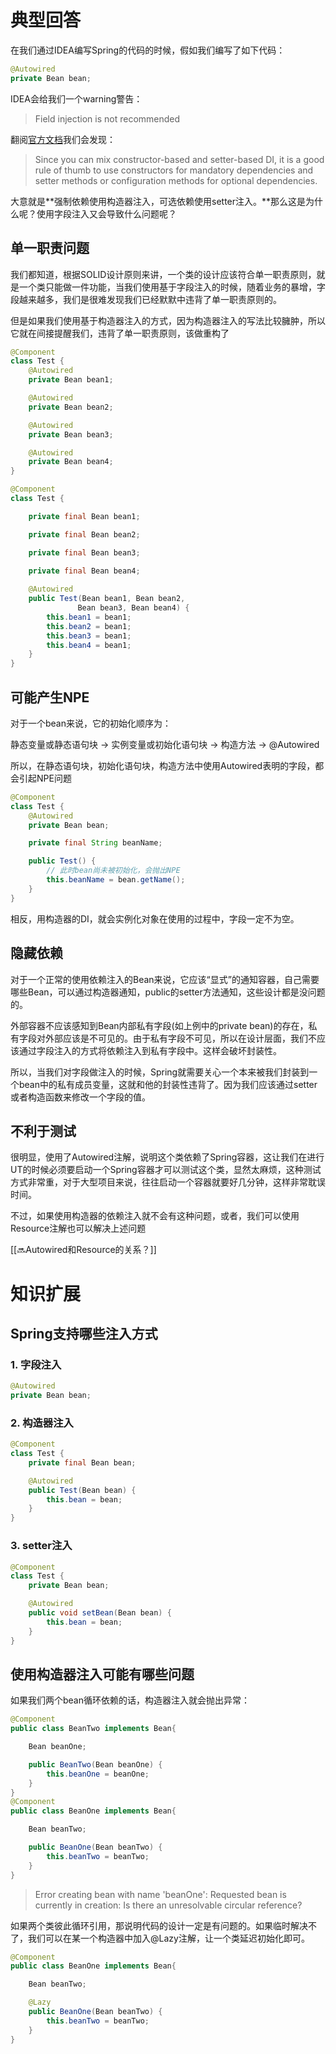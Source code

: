 # 典型回答
在我们通过IDEA编写Spring的代码的时候，假如我们编写了如下代码：



```java
@Autowired
private Bean bean;
```

IDEA会给我们一个warning警告：



> Field injection is not recommended
>



翻阅[官方文档](https://docs.spring.io/spring-framework/docs/5.1.3.RELEASE/spring-framework-reference/core.html#beans-dependencies)我们会发现：

> Since you can mix constructor-based and setter-based DI, it is a good rule of thumb to use constructors for mandatory dependencies and setter methods or configuration methods for optional dependencies. 
>



大意就是**强制依赖使用构造器注入，可选依赖使用setter注入。**那么这是为什么呢？使用字段注入又会导致什么问题呢？

## 单一职责问题
我们都知道，根据SOLID设计原则来讲，一个类的设计应该符合单一职责原则，就是一个类只能做一件功能，当我们使用基于字段注入的时候，随着业务的暴增，字段越来越多，我们是很难发现我们已经默默中违背了单一职责原则的。



但是如果我们使用基于构造器注入的方式，因为构造器注入的写法比较臃肿，所以它就在间接提醒我们，违背了单一职责原则，该做重构了

```java
@Component
class Test {
    @Autowired
    private Bean bean1;

    @Autowired
    private Bean bean2;

    @Autowired
    private Bean bean3;

    @Autowired
    private Bean bean4;
}
```

```java
@Component
class Test {

    private final Bean bean1;

    private final Bean bean2;

    private final Bean bean3;

    private final Bean bean4;
    
	@Autowired
    public Test(Bean bean1, Bean bean2, 
               Bean bean3, Bean bean4) {
        this.bean1 = bean1;
        this.bean2 = bean1;
 		this.bean3 = bean1;
     	this.bean4 = bean1;
    }
}
```

## 可能产生NPE
对于一个bean来说，它的初始化顺序为：



静态变量或静态语句块 -> 实例变量或初始化语句块 -> 构造方法 -> @Autowired



所以，在静态语句块，初始化语句块，构造方法中使用Autowired表明的字段，都会引起NPE问题

```java
@Component
class Test {
    @Autowired
    private Bean bean;

    private final String beanName;

    public Test() {
        // 此时bean尚未被初始化，会抛出NPE
        this.beanName = bean.getName();
    }
}
```



相反，用构造器的DI，就会实例化对象在使用的过程中，字段一定不为空。

## 隐藏依赖
对于一个正常的使用依赖注入的Bean来说，它应该“显式”的通知容器，自己需要哪些Bean，可以通过构造器通知，public的setter方法通知，这些设计都是没问题的。



外部容器不应该感知到Bean内部私有字段(如上例中的private bean)的存在，私有字段对外部应该是不可见的。由于私有字段不可见，所以在设计层面，我们不应该通过字段注入的方式将依赖注入到私有字段中。这样会破坏封装性。



所以，当我们对字段做注入的时候，Spring就需要关心一个本来被我们封装到一个bean中的私有成员变量，这就和他的封装性违背了。因为我们应该通过setter或者构造函数来修改一个字段的值。

## 不利于测试
很明显，使用了Autowired注解，说明这个类依赖了Spring容器，这让我们在进行UT的时候必须要启动一个Spring容器才可以测试这个类，显然太麻烦，这种测试方式非常重，对于大型项目来说，往往启动一个容器就要好几分钟，这样非常耽误时间。



不过，如果使用构造器的依赖注入就不会有这种问题，或者，我们可以使用Resource注解也可以解决上述问题

[[🔜Autowired和Resource的关系？]]

# 知识扩展
## Spring支持哪些注入方式
### 1. 字段注入
```java
@Autowired
private Bean bean;
```

### 2. 构造器注入
```java
@Component
class Test {
    private final Bean bean;

    @Autowired
    public Test(Bean bean) {
        this.bean = bean;
    }
}
```

### 3. setter注入
```java
@Component
class Test {
    private Bean bean;

    @Autowired
    public void setBean(Bean bean) {
        this.bean = bean;
    }
}
```

## 使用构造器注入可能有哪些问题
如果我们两个bean循环依赖的话，构造器注入就会抛出异常：



```java
@Component
public class BeanTwo implements Bean{

    Bean beanOne;

    public BeanTwo(Bean beanOne) {
        this.beanOne = beanOne;
    }
}
@Component
public class BeanOne implements Bean{

    Bean beanTwo;

    public BeanOne(Bean beanTwo) {
        this.beanTwo = beanTwo;
    }
}
```

> Error creating bean with name 'beanOne': Requested bean is currently in creation: Is there an unresolvable circular reference?
>



如果两个类彼此循环引用，那说明代码的设计一定是有问题的。如果临时解决不了，我们可以在某一个构造器中加入@Lazy注解，让一个类延迟初始化即可。



```java
@Component
public class BeanOne implements Bean{

    Bean beanTwo;

    @Lazy
    public BeanOne(Bean beanTwo) {
        this.beanTwo = beanTwo;
    }
}
```

